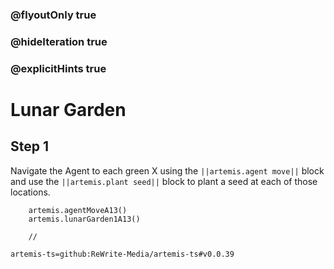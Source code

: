 ### @flyoutOnly true
### @hideIteration true
### @explicitHints true

# Lunar Garden

## Step 1
Navigate the Agent to each green X using the ``||artemis.agent move||`` block and use the ``||artemis.plant seed||`` block to plant a seed at each of those locations.

```ghost    
    artemis.agentMoveA13()
    artemis.lunarGarden1A13()
```
```template
    //
```

```package
artemis-ts=github:ReWrite-Media/artemis-ts#v0.0.39
```
